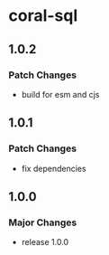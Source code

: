 # coral-sql

## 1.0.2

### Patch Changes

- build for esm and cjs

## 1.0.1

### Patch Changes

- fix dependencies

## 1.0.0

### Major Changes

- release 1.0.0
